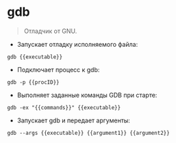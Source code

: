 # gdb

> Отладчик от GNU.

- Запускает отладку исполняемого файла:

`gdb {{executable}}`

- Подключает процесс к gdb:

`gdb -p {{procID}}`

- Выполняет заданные команды GDB при старте:

`gdb -ex "{{commands}}" {{executable}}`

- Запускает gdb и передает аргументы:

`gdb --args {{executable}} {{argument1}} {{argument2}}`
